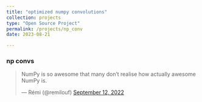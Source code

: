 ```yaml
---
title: "optimized numpy convolutions"
collection: projects
type: "Open Source Project"
permalink: /projects/np_conv
date: 2023-08-21

---
```




### np convs

<blockquote class="twitter-tweet"><p lang="en" dir="ltr">NumPy is so awesome that many don’t realise how actually awesome NumPy is.</p>&mdash; Rémi (@remilouf) <a href="https://twitter.com/remilouf/status/1569288560137863169?ref_src=twsrc%5Etfw">September 12, 2022</a></blockquote> <script async src="https://platform.twitter.com/widgets.js" charset="utf-8"></script>
